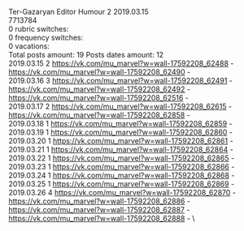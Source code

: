 Ter-Gazaryan	Editor Humour 2 2019.03.15\
7713784\
0 rubric switches:\
0 frequency switches:\
0 vacations:\
Total posts amount: 19	Posts dates amount: 12\
2019.03.15 2 https://vk.com/mu_marvel?w=wall-17592208_62488 - https://vk.com/mu_marvel?w=wall-17592208_62490 - \
2019.03.16 3 https://vk.com/mu_marvel?w=wall-17592208_62491 - https://vk.com/mu_marvel?w=wall-17592208_62492 - https://vk.com/mu_marvel?w=wall-17592208_62516 - \
2019.03.17 2 https://vk.com/mu_marvel?w=wall-17592208_62615 - https://vk.com/mu_marvel?w=wall-17592208_62858 - \
2019.03.18 1 https://vk.com/mu_marvel?w=wall-17592208_62859 - \
2019.03.19 1 https://vk.com/mu_marvel?w=wall-17592208_62860 - \
2019.03.20 1 https://vk.com/mu_marvel?w=wall-17592208_62861 - \
2019.03.21 1 https://vk.com/mu_marvel?w=wall-17592208_62864 - \
2019.03.22 1 https://vk.com/mu_marvel?w=wall-17592208_62865 - \
2019.03.23 1 https://vk.com/mu_marvel?w=wall-17592208_62866 - \
2019.03.24 1 https://vk.com/mu_marvel?w=wall-17592208_62868 - \
2019.03.25 1 https://vk.com/mu_marvel?w=wall-17592208_62869 - \
2019.03.26 4 https://vk.com/mu_marvel?w=wall-17592208_62870 - https://vk.com/mu_marvel?w=wall-17592208_62886 - https://vk.com/mu_marvel?w=wall-17592208_62887 - https://vk.com/mu_marvel?w=wall-17592208_62888 - \
